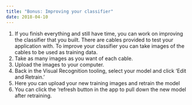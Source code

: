 ```yaml
---
title: "Bonus: Improving your classifier"
date: 2018-04-10
---
```


1. If you finish everything and still have time, you can work on improving the classifier that you built. There are cables provided to test your application with. To improve your classifier you can take images of the cables to be used as training data.
2. Take as many images as you want of each cable.
3. Upload the images to your computer.
4. Back in the Visual Recognition tooling, select your model and click ‘Edit and Retrain.’
5. Here you can upload your new training images and retrain the model
6. You can click the ‘refresh button in the app to pull down the new model after retraining.
